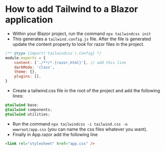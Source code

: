 # How to add Tailwind to a Blazor application
- Within your Blazor project, run the command `npx tailwindcss init`
- This generates a `tailwind.config.js` file. After the file is generated update the content property to look for razor 
files in the project.

```js
/** @type {import('tailwindcss').Config} */
module.exports = {
    content: ['./**/*.{razor,html}'], // add this line
    darkMode: 'class',
    theme: {},
    plugins: [],
}
```
- Create a tailwind.css file in the root of the project and add the following lines:
``` css
@tailwind base;
@tailwind components;
@tailwind utilities;
```
- Run the command `npx tailwindcss -i tailwind.css -o wwwroot/app.css` (you can name the css files whatever you want).
- Finally in App.razor add the following line
``` html
<link rel="stylesheet" href="app.css" />
```

